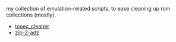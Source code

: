 my collection of emulation-related scripts, to ease cleaning up rom collections (mostly).

* [tosec_cleaner](./tosec_cleaner/README.md)
* [zip-2-adz](./zip_to_adz/README.md)